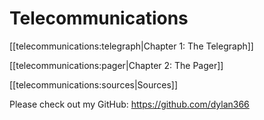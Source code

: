 # Telecommunications
[[telecommunications:telegraph|Chapter 1: The Telegraph]]

[[telecommunications:pager|Chapter 2: The Pager]]

[[telecommunications:sources|Sources]]

Please check out my GitHub: https://github.com/dylan366